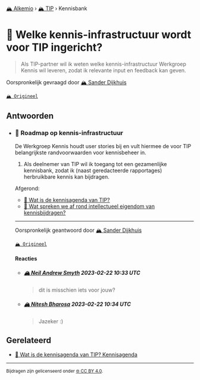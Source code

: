 [🏔️ Alkemio](https://welcome.alkem.io/) › [🏔️ TIP](https://alkem.io/tip/dashboard) › Kennisbank
# 📄 Welke kennis-infrastructuur wordt voor TIP ingericht?
>Als TIP-partner wil ik weten welke kennis-infrastructuur Werkgroep Kennis wil leveren, zodat ik relevante input en feedback kan geven.

Oorspronkelijk gevraagd door [🏔️ Sander Dijkhuis](https://alkem.io/user/sander-dijkhuis-3912)

[`🏔️ Origineel`](https://alkem.io/tip/collaboration/welkekennis-infrast-7437)

## Antwoorden
- ### <a id="roadmapopkennis-in-7750"></a> 📌 Roadmap op kennis-infrastructuur
  De Werkgroep Kennis houdt user stories bij en vult hiermee de voor TIP belangrijkste randvoorwaarden voor kennisbeheer in.
  
  1.  Als deelnemer van TIP wil ik toegang tot een gezamenlijke kennisbank, zodat ik (naast geredacteerde rapportages) herbruikbare kennis kan bijdragen.
  
  Afgerond:
  
  *   [📄 Wat is de kennisagenda van TIP?](watisdekennisagen-9941.md)
  *   [📄 Wat spreken we af rond intellectueel eigendom van kennisbijdragen?](watsprekenweafro-7445.md)

  ***
  Oorspronkelijk geantwoord door [🏔️ Sander Dijkhuis](https://alkem.io/tip/collaboration/welkekennis-infrast-7437/posts/roadmapopkennis-in-7750)

  [`🏔️ Origineel`](https://alkem.io/tip/collaboration/welkekennis-infrast-7437/posts/roadmapopkennis-in-7750)

  #### Reacties
    - ##### [🏔️ Neil  Andrew Smyth](https://alkem.io/user/neil-smyth-admin) 2023-02-22 10:33 UTC
      > dit is misschien iets voor jouw?
    - ##### [🏔️ Nitesh Bharosa](https://alkem.io/user/nitesh-bharosa-5829) 2023-02-22 10:34 UTC
      >Jazeker :)
## Gerelateerd
- [📌 Wat is de kennisagenda van TIP? Kennisagenda](watisdekennisagen-9941.md#kennisagenda-5711)
* * *
<small>Bijdragen zijn gelicenseerd onder [🌐 CC BY 4.0](https://creativecommons.org/licenses/by/4.0/deed.nl).</small>
